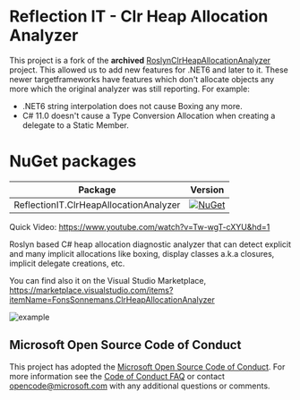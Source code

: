 Reflection IT - Clr Heap Allocation Analyzer
===================================

This project is a fork of the **archived** [RoslynClrHeapAllocationAnalyzer](https://github.com/microsoft/RoslynClrHeapAllocationAnalyzer) project. This allowed us to add new features for .NET6 and later to it. These newer targetframeworks have features which don't allocate objects any more which the original analyzer was still reporting. For example: 
- .NET6 string interpolation does not cause Boxing any more. 
- C# 11.0 doesn't cause a Type Conversion Allocation when creating a delegate to a Static Member.

# NuGet packages

| Package | Version |
| ------ | ------ |
| ReflectionIT.ClrHeapAllocationAnalyzer | [![NuGet](https://img.shields.io/nuget/v/ReflectionIT.ClrHeapAllocationAnalyzer)](https://www.nuget.org/packages/ReflectionIT.ClrHeapAllocationAnalyzer) |         

Quick Video: https://www.youtube.com/watch?v=Tw-wgT-cXYU&hd=1

Roslyn based C# heap allocation diagnostic analyzer that can detect explicit and many implicit allocations like boxing, display classes a.k.a closures, implicit delegate creations, etc.

You can find also it on the Visual Studio Marketplace, https://marketplace.visualstudio.com/items?itemName=FonsSonnemans.ClrHeapAllocationAnalyzer

![example](https://cloud.githubusercontent.com/assets/1930559/4606581/2a027d08-5225-11e4-8d4e-686c204a1267.png)

## Microsoft Open Source Code of Conduct

This project has adopted the [Microsoft Open Source Code of Conduct](https://opensource.microsoft.com/codeofconduct/). For more information see the [Code of Conduct FAQ](https://opensource.microsoft.com/codeofconduct/faq/) or contact [opencode@microsoft.com](mailto:opencode@microsoft.com) with any additional questions or comments.

